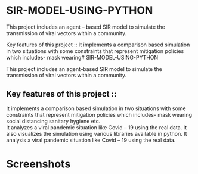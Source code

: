 # SIR-MODEL-USING-PYTHON
This project includes an agent – based SIR model to simulate the transmission of viral vectors within a community.

Key features of this project :: 
It implements a comparison based simulation in two situations with some constraints that represent mitigation policies which includes-
    mask wearing# SIR-MODEL-USING-PYTHON

This project includes an agent–based SIR model to simulate the transmission of viral vectors within a community.

##  Key features of this project :: 
It implements a comparison based simulation in two situations with some constraints that represent mitigation policies which includes-
        mask wearing
        social distancing 
        sanitary hygiene etc.       
It analyzes a viral pandemic situation like Covid – 19 using the real data.
It also visualizes the simulation using various libraries available in python.
It analysis a viral pandemic situation like Covid – 19 using the real data.

# Screenshots


